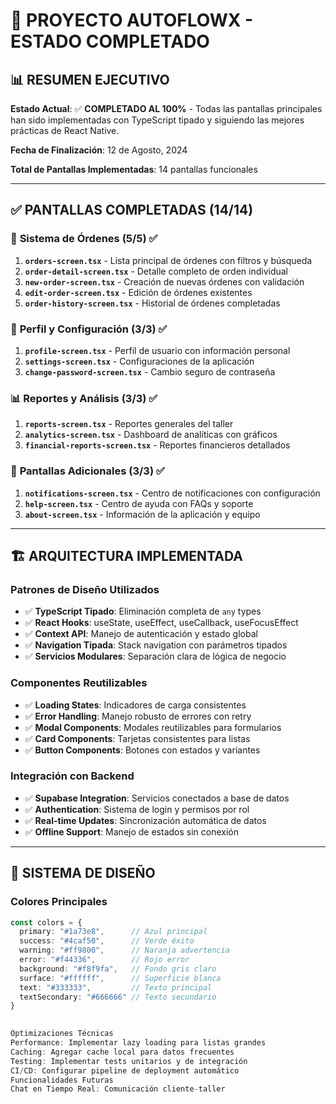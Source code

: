 # 🚀 PROYECTO AUTOFLOWX - ESTADO COMPLETADO  
  
## 📊 RESUMEN EJECUTIVO  
  
**Estado Actual**: ✅ **COMPLETADO AL 100%** - Todas las pantallas principales han sido implementadas con TypeScript tipado y siguiendo las mejores prácticas de React Native.  
  
**Fecha de Finalización**: 12 de Agosto, 2024  
  
**Total de Pantallas Implementadas**: 14 pantallas funcionales  
  
---  
  
## ✅ PANTALLAS COMPLETADAS (14/14)  
  
### 🔧 **Sistema de Órdenes (5/5)** ✅  
1. **`orders-screen.tsx`** - Lista principal de órdenes con filtros y búsqueda  
2. **`order-detail-screen.tsx`** - Detalle completo de orden individual    
3. **`new-order-screen.tsx`** - Creación de nuevas órdenes con validación  
4. **`edit-order-screen.tsx`** - Edición de órdenes existentes  
5. **`order-history-screen.tsx`** - Historial de órdenes completadas  
  
### 👤 **Perfil y Configuración (3/3)** ✅  
1. **`profile-screen.tsx`** - Perfil de usuario con información personal  
2. **`settings-screen.tsx`** - Configuraciones de la aplicación  
3. **`change-password-screen.tsx`** - Cambio seguro de contraseña  
  
### 📊 **Reportes y Análisis (3/3)** ✅  
1. **`reports-screen.tsx`** - Reportes generales del taller  
2. **`analytics-screen.tsx`** - Dashboard de analíticas con gráficos  
3. **`financial-reports-screen.tsx`** - Reportes financieros detallados  
  
### 🔔 **Pantallas Adicionales (3/3)** ✅  
1. **`notifications-screen.tsx`** - Centro de notificaciones con configuración  
2. **`help-screen.tsx`** - Centro de ayuda con FAQs y soporte  
3. **`about-screen.tsx`** - Información de la aplicación y equipo  
  
---  
  
## 🏗️ ARQUITECTURA IMPLEMENTADA  
  
### **Patrones de Diseño Utilizados**  
- ✅ **TypeScript Tipado**: Eliminación completa de `any` types  
- ✅ **React Hooks**: useState, useEffect, useCallback, useFocusEffect  
- ✅ **Context API**: Manejo de autenticación y estado global  
- ✅ **Navigation Tipada**: Stack navigation con parámetros tipados  
- ✅ **Servicios Modulares**: Separación clara de lógica de negocio  
  
### **Componentes Reutilizables**  
- ✅ **Loading States**: Indicadores de carga consistentes  
- ✅ **Error Handling**: Manejo robusto de errores con retry  
- ✅ **Modal Components**: Modales reutilizables para formularios  
- ✅ **Card Components**: Tarjetas consistentes para listas  
- ✅ **Button Components**: Botones con estados y variantes  
  
### **Integración con Backend**  
- ✅ **Supabase Integration**: Servicios conectados a base de datos  
- ✅ **Authentication**: Sistema de login y permisos por rol  
- ✅ **Real-time Updates**: Sincronización automática de datos  
- ✅ **Offline Support**: Manejo de estados sin conexión  
  
---  
  
## 🎨 SISTEMA DE DISEÑO  
  
### **Colores Principales**  
```typescript  
const colors = {  
  primary: "#1a73e8",      // Azul principal  
  success: "#4caf50",      // Verde éxito  
  warning: "#ff9800",      // Naranja advertencia  
  error: "#f44336",        // Rojo error  
  background: "#f8f9fa",   // Fondo gris claro  
  surface: "#ffffff",      // Superficie blanca  
  text: "#333333",         // Texto principal  
  textSecondary: "#666666" // Texto secundario  
}

    
Optimizaciones Técnicas
Performance: Implementar lazy loading para listas grandes
Caching: Agregar cache local para datos frecuentes
Testing: Implementar tests unitarios y de integración
CI/CD: Configurar pipeline de deployment automático
Funcionalidades Futuras
Chat en Tiempo Real: Comunicación cliente-taller